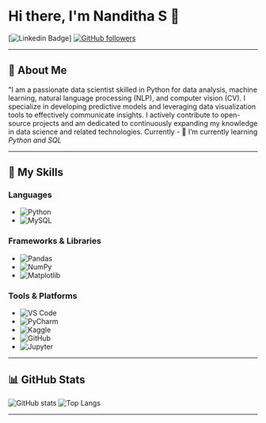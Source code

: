 # Hi there, I'm Nanditha S 👋

[![Linkedin Badge](www.linkedin.com/in/nanditha-s-385359247)]
[![GitHub followers](https://img.shields.io/github/followers/Nanditha-S1209?label=Follow&style=social)](https://github.com/Nanditha-S1209/?tab=follow)


---

## 🌟 About Me

 "I am a passionate data scientist skilled in Python for data analysis, machine learning, natural language processing (NLP), and computer vision (CV). I specialize in developing predictive models and leveraging data visualization tools to effectively communicate insights. I actively contribute to open-source projects and am dedicated to continuously expanding my knowledge in data science and related technologies. Currently - 🌱 I’m currently learning *Python and SQL*

---

## 🚀 My Skills

### Languages
- ![Python](https://img.shields.io/badge/-Python-3776AB?style=flat-square&logo=Python&logoColor=white)
- ![MySQL](https://img.shields.io/badge/-MySQL-4479A1?style=flat-square&logo=MySQL&logoColor=white)

### Frameworks & Libraries
- ![Pandas](https://img.shields.io/badge/-Pandas-150458?style=flat-square&logo=pandas&logoColor=white)
- ![NumPy](https://img.shields.io/badge/-NumPy-013243?style=flat-square&logo=NumPy&logoColor=white)
- ![Matplotlib](https://img.shields.io/badge/-Matplotlib-007ACC?style=flat-square&logo=Matplotlib&logoColor=white)


### Tools & Platforms
- ![VS Code](https://img.shields.io/badge/-VS%20Code-007ACC?style=flat-square&logo=visual-studio-code&logoColor=white)
- ![PyCharm](https://img.shields.io/badge/-PyCharm-000000?style=flat-square&logo=pycharm&logoColor=white)
- ![Kaggle](https://img.shields.io/badge/-Kaggle-20BEFF?style=flat-square&logo=kaggle&logoColor=white)
- ![GitHub](https://img.shields.io/badge/-GitHub-181717?style=flat-square&logo=github&logoColor=white)
- ![Jupyter](https://img.shields.io/badge/-Jupyter-F37626?style=flat-square&logo=jupyter&logoColor=white)


---

## 📊 GitHub Stats

![ GitHub stats](https://github-readme-stats.vercel.app/api?username=Nanditha-S1209&show_icons=true&theme=radical)
![Top Langs](https://github-readme-stats.vercel.app/api/top-langs/?username=Nanditha-S1209&layout=compact&theme=radical)

---

